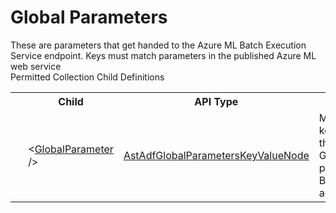 # Global Parameters

<div class="LanguageSummary"><div class ="SummaryItem">These are parameters that get handed to the Azure ML Batch Execution Service endpoint. Keys must match parameters in the published Azure ML web service</div></div><div class="SchemaBindingGroup"><div class="SchemaBindingGroupHeader">Permitted Collection Child Definitions</div><table id="SchemaBindingList" class="SchemaBindingList"><tbody><tr><th class="SchemaBindingIconColumnHeader">&nbsp;</th><th class="SchemaBindingNameColumnHeader">Child</th><th class="SchemaBindingTypeColumnHeader">API Type</th><th class="SchemaBindingSummaryColumnHeader">Description</th></tr><tr class="cd0"><td class="SchemaBindingIcon"><div class="NotRequired" /></td><td class="SchemaBindingName"><span class="punc">&lt;</span><a href=Varigence.Languages.Biml.DataFactory.AstAdfGlobalParametersKeyValueNode.html">GlobalParameter</a><span class="punc"> /&gt;</span></td><td class="SchemaBindingType"><a href="../api-reference/Varigence.Languages.Biml.DataFactory.AstAdfGlobalParametersKeyValueNode.html">AstAdfGlobalParametersKeyValueNode</a></td><td class="SchemaBindingSummary">Models the key/value pair that is used in the GlobalParameters property of ML Batch Execution activities.</td></tr></tbody></table></div>